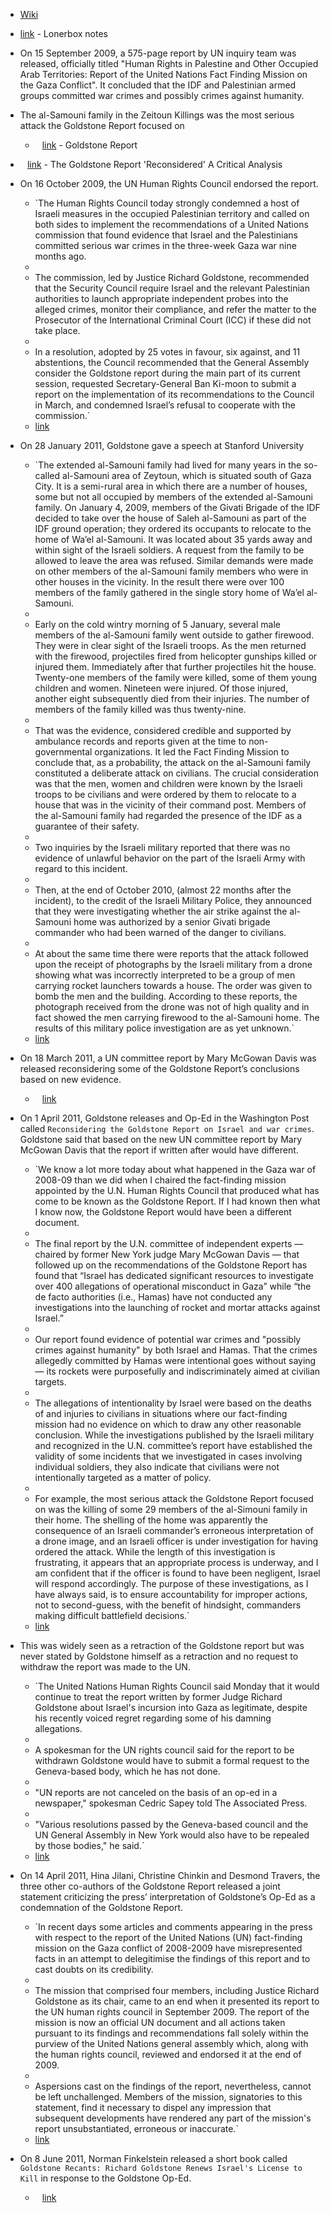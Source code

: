 - [Wiki](https://en.wikipedia.org/wiki/United_Nations_Fact_Finding_Mission_on_the_Gaza_Conflict)
- [link](https://publish.obsidian.md/lonerbox/Goldstone+report) - Lonerbox notes
- On 15 September 2009, a 575-page report by UN inquiry team was released, officially titled "Human Rights in Palestine and Other Occupied Arab Territories: Report of the United Nations Fact Finding Mission on the Gaza Conflict". It concluded that the IDF and Palestinian armed groups committed war crimes and possibly crimes against humanity.
- The al-Samouni family in the Zeitoun Killings was the most serious attack the Goldstone Report focused on
    
    - ` ` [link](https://image.guardian.co.uk/sys-files/Guardian/documents/2009/09/15/UNFFMGCReport.pdf) - Goldstone Report
    

- ` ` [link](https://www.ngo-monitor.org/data/images/File/The_Goldstone_Report_Reconsidered.pdf) - The Goldstone Report 'Reconsidered' A Critical Analysis
- On 16 October 2009, the UN Human Rights Council endorsed the report.
    
    - `The Human Rights Council today strongly condemned a host of Israeli measures in the occupied Palestinian territory and called on both sides to implement the recommendations of a United Nations commission that found evidence that Israel and the Palestinians committed serious war crimes in the three-week Gaza war nine months ago.  
    -   
    - The commission, led by Justice Richard Goldstone, recommended that the Security Council require Israel and the relevant Palestinian authorities to launch appropriate independent probes into the alleged crimes, monitor their compliance, and refer the matter to the Prosecutor of the International Criminal Court (ICC) if these did not take place.  
    -   
    - In a resolution, adopted by 25 votes in favour, six against, and 11 abstentions, the Council recommended that the General Assembly consider the Goldstone report during the main part of its current session, requested Secretary-General Ban Ki-moon to submit a report on the implementation of its recommendations to the Council in March, and condemned Israel’s refusal to cooperate with the commission.`  
    - [link](https://www.un.org/unispal/document/auto-insert-210346/)
    
- On 28 January 2011, Goldstone gave a speech at Stanford University
    
    - `The extended al-Samouni family had lived for many years in the so-called al-Samouni area of Zeytoun, which is situated south of Gaza City. It is a semi-rural area in which there are a number of houses, some but not all occupied by members of the extended al-Samouni family. On January 4, 2009, members of the Givati Brigade of the IDF decided to take over the house of Saleh al-Samouni as part of the IDF ground operation; they ordered its occupants to relocate to the home of Wa’el al-Samouni. It was located about 35 yards away and within sight of the Israeli soldiers. A request from the family to be allowed to leave the area was refused. Similar demands were made on other members of the al-Samouni family members who were in other houses in the vicinity. In the result there were over 100 members of the family gathered in the single story home of Wa’el al-Samouni.  
    -   
    - Early on the cold wintry morning of 5 January, several male members of the al-Samouni family went outside to gather firewood. They were in clear sight of the Israeli troops. As the men returned with the firewood, projectiles fired from helicopter gunships killed or injured them. Immediately after that further projectiles hit the house. Twenty-one members of the family were killed, some of them young children and women. Nineteen were injured. Of those injured, another eight subsequently died from their injuries. The number of members of the family killed was thus twenty-nine.  
    -   
    - That was the evidence, considered credible and supported by ambulance records and reports given at the time to non-governmental organizations. It led the Fact Finding Mission to conclude that, as a probability, the attack on the al-Samouni family constituted a deliberate attack on civilians. The crucial consideration was that the men, women and children were known by the Israeli troops to be civilians and were ordered by them to relocate to a house that was in the vicinity of their command post. Members of the al-Samouni family had regarded the presence of the IDF as a guarantee of their safety.  
    -   
    - Two inquiries by the Israeli military reported that there was no evidence of unlawful behavior on the part of the Israeli Army with regard to this incident.  
    -   
    - Then, at the end of October 2010, (almost 22 months after the incident), to the credit of the Israeli Military Police, they announced that they were investigating whether the air strike against the al-Samouni home was authorized by a senior Givati brigade commander who had been warned of the danger to civilians.  
    -   
    - At about the same time there were reports that the attack followed upon the receipt of photographs by the Israeli military from a drone showing what was incorrectly interpreted to be a group of men carrying rocket launchers towards a house. The order was given to bomb the men and the building. According to these reports, the photograph received from the drone was not of high quality and in fact showed the men carrying firewood to the al-Samouni home. The results of this military police investigation are as yet unknown.`  
    - [link](https://maurice-ostroff.tripod.com/id315.html)
    
- On 18 March 2011, a UN committee report by Mary McGowan Davis was released reconsidering some of the Goldstone Report’s conclusions based on new evidence.
    
    - ` ` [link](https://www2.ohchr.org/english/bodies/hrcouncil/docs/16session/a.hrc.16.24_auv.pdf)
    
- On 1 April 2011, Goldstone releases and Op-Ed in the Washington Post called `Reconsidering the Goldstone Report on Israel and war crimes`. Goldstone said that based on the new UN committee report by Mary McGowan Davis that the report if written after would have different.
    
    - `We know a lot more today about what happened in the Gaza war of 2008-09 than we did when I chaired the fact-finding mission appointed by the U.N. Human Rights Council that produced what has come to be known as the Goldstone Report. If I had known then what I know now, the Goldstone Report would have been a different document.  
    -   
    - The final report by the U.N. committee of independent experts — chaired by former New York judge Mary McGowan Davis — that followed up on the recommendations of the Goldstone Report has found that “Israel has dedicated significant resources to investigate over 400 allegations of operational misconduct in Gaza” while “the de facto authorities (i.e., Hamas) have not conducted any investigations into the launching of rocket and mortar attacks against Israel.”  
    -   
    - Our report found evidence of potential war crimes and "possibly crimes against humanity" by both Israel and Hamas. That the crimes allegedly committed by Hamas were intentional goes without saying — its rockets were purposefully and indiscriminately aimed at civilian targets.  
    -   
    - The allegations of intentionality by Israel were based on the deaths of and injuries to civilians in situations where our fact-finding mission had no evidence on which to draw any other reasonable conclusion. While the investigations published by the Israeli military and recognized in the U.N. committee’s report have established the validity of some incidents that we investigated in cases involving individual soldiers, they also indicate that civilians were not intentionally targeted as a matter of policy.  
    -   
    - For example, the most serious attack the Goldstone Report focused on was the killing of some 29 members of the al-Simouni family in their home. The shelling of the home was apparently the consequence of an Israeli commander’s erroneous interpretation of a drone image, and an Israeli officer is under investigation for having ordered the attack. While the length of this investigation is frustrating, it appears that an appropriate process is underway, and I am confident that if the officer is found to have been negligent, Israel will respond accordingly. The purpose of these investigations, as I have always said, is to ensure accountability for improper actions, not to second-guess, with the benefit of hindsight, commanders making difficult battlefield decisions.`  
    - [link](https://www.washingtonpost.com/opinions/reconsidering-the-goldstone-report-on-israel-and-war-crimes/2011/04/01/AFg111JC_story.html)
    
- This was widely seen as a retraction of the Goldstone report but was never stated by Goldstone himself as a retraction and no request to withdraw the report was made to the UN.
    
    - `The United Nations Human Rights Council said Monday that it would continue to treat the report written by former Judge Richard Goldstone about Israel's incursion into Gaza as legitimate, despite his recently voiced regret regarding some of his damning allegations.  
    -   
    - A spokesman for the UN rights council said for the report to be withdrawn Goldstone would have to submit a formal request to the Geneva-based body, which he has not done.  
    -   
    - "UN reports are not canceled on the basis of an op-ed in a newspaper," spokesman Cedric Sapey told The Associated Press.  
    -   
    - "Various resolutions passed by the Geneva-based council and the UN General Assembly in New York would also have to be repealed by those bodies," he said.`  
    - [link](https://www.haaretz.com/2011-04-04/ty-article/un-council-goldstone-regret-not-enough-to-rescind-gaza-war-report/0000017f-dbde-df62-a9ff-dfdfa6b60000)
    
- On 14 April 2011, Hina Jilani, Christine Chinkin and Desmond Travers, the three other co-authors of the Goldstone Report released a joint statement criticizing the press’ interpretation of Goldstone’s Op-Ed as a condemnation of the Goldstone Report.
    
    - `In recent days some articles and comments appearing in the press with respect to the report of the United Nations (UN) fact-finding mission on the Gaza conflict of 2008-2009 have misrepresented facts in an attempt to delegitimise the findings of this report and to cast doubts on its credibility.  
    -   
    - The mission that comprised four members, including Justice Richard Goldstone as its chair, came to an end when it presented its report to the UN human rights council in September 2009. The report of the mission is now an official UN document and all actions taken pursuant to its findings and recommendations fall solely within the purview of the United Nations general assembly which, along with the human rights council, reviewed and endorsed it at the end of 2009.  
    -   
    - Aspersions cast on the findings of the report, nevertheless, cannot be left unchallenged. Members of the mission, signatories to this statement, find it necessary to dispel any impression that subsequent developments have rendered any part of the mission's report unsubstantiated, erroneous or inaccurate.`  
    - [link](https://www.un.org/unispal/document/auto-insert-203553/)
    
- On 8 June 2011, Norman Finkelstein released a short book called `Goldstone Recants: Richard Goldstone Renews Israel's License to Kill` in response to the Goldstone Op-Ed.
    
    - ` ` [link](https://cloudflare-ipfs.com/ipfs/bafykbzacebydovjxchc5zbhlsbvhctcboya4fdygzaf2hrnlxuaz5k2xz4zmm?filename=Norman%20G.%20Finkelstein%20-%20Goldstone%20Recants_%20Richard%20Goldstone%20Renews%20Israel%E2%80%99s%20License%20to%20Kill-OR%20Books%20%282011%29.pdf)
    
